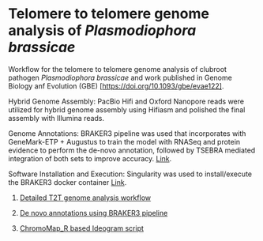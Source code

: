 # Telomere to telomere genome analysis of *Plasmodiophora brassicae*

Workflow for the telomere to telomere genome analysis of clubroot pathogen *Plasmodiophora brassicae* and work published in Genome Biology anf Evolution (GBE) [https://doi.org/10.1093/gbe/evae122].

Hybrid Genome Assembly: PacBio Hifi and Oxford Nanopore reads were utilized for hybrid genome assembly using Hifiasm and polished the final assembly with Illumina reads.

Genome Annotations: BRAKER3 pipeline was used that incorporates with GeneMark-ETP + Augustus to train the model with RNASeq and protein evidence to perform the de-novo annotation, followed by TSEBRA mediated integration of both sets to improve accuracy. [Link](https://github.com/Gaius-Augustus/BRAKER).

Software Installation and Execution: Singularity was used to install/execute the BRAKER3 docker container [Link](https://hub.docker.com/r/teambraker/braker3).



1. [Detailed T2T genome analysis workflow](https://github.com/M-Asim-Javed/T2T_bioinformatics_workflow/blob/main/1-T2T_genome_assembly_workflow.md)

2. [De novo annotations using BRAKER3 pipeline](https://github.com/M-Asim-Javed/T2T_bioinformatics_workflow/blob/main/2-De_novo_annotations_workflow.md)

3. [ChromoMap_R based Ideogram script](https://github.com/M-Asim-Javed/T2T_bioinformatics_workflow/blob/main/3-R_Ideogram.md)
